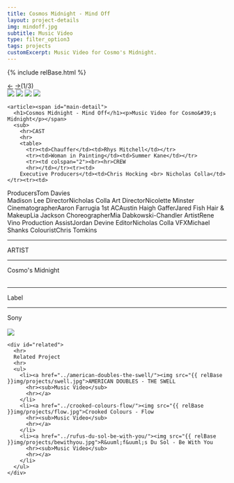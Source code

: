 ```yaml
---
title: Cosmos Midnight - Mind Off
layout: project-details
img: mindoff.jpg
subtitle: Music Video
type: filter_option3
tags: projects
customExcerpt: Music Video for Cosmo's Midnight.
---
```

{% include relBase.html %}

  <section id="details">
    <div id="carousel">
      <div id="carousel_controls"><span><a href="#" id="carousel_backward">&larr;</a> <a href="#"
            id="carousel_forward">&rarr;</a></span><span id="pagecount">(1/3)</span></div>
      <div id="carousel_img">
        <img src="{{ relBase }}img/gallery/mindoff1.jpg" id="img1">
        <img src="{{ relBase }}img/gallery/mindoff3.jpg" id="img2">
        <img src="{{ relBase }}img/gallery/mindoff2.jpg" id="img3">
        <img src="{{ relBase }}img/gallery/mindoff4.jpg" id="img4">
      </div>
    </div>


    <article><span id="main-detail">
      <h1>Cosmos Midnight - Mind Off</h1><p>Music Video for Cosmo&#39;s Midnight</p></span>
      <sub>
        <hr>CAST
        <hr>
        <table>
          <tr><td>Chauffer</td><td>Rhys Mitchell</td></tr>
          <tr><td>Woman in Painting</td><td>Summer Kane</td></tr>
          <tr><td colspan="2"><br><hr>CREW
          <hr></td></tr><tr><td>
        Executive Producers</td><td>Chris Hocking <br> Nicholas Colla</td></tr><tr><td>
Producers</td><td>Tom Davies <br> Madison Lee</td></tr><tr><td>
Director</td><td>Nicholas Colla</td></tr><tr><td>
Art Director</td><td>Nicolette Minster</td></tr><tr><td>
Cinematographer</td><td>Aaron Farrugia</td></tr><tr><td>
1st AC</td><td>Austin Haigh</td></tr><tr><td>
Gaffer</td><td>Jared Fish</td></tr><tr><td>
Hair & Makeup</td><td>Lia Jackson</td></tr><tr><td>
Choreographer</td><td>Mia Dabkowski-Chandler</td></tr><tr><td>
Artist</td><td>Rene Vino</td></tr><tr><td>
Production Assist</td><td>Jordan Devine</td></tr><tr><td>
Editor</td><td>Nicholas Colla</td></tr><tr><td>
VFX</td><td>Michael Shanks</td></tr><tr><td>
Colourist</td><td>Chris Tomkins</td></tr></table><br>
        <hr>ARTIST
        <hr>
        Cosmo&#39;s Midnight<br>
        <br>
        <hr>Label
        <hr>
        Sony<br><br>
        <a href="https://www.youtube.com/watch?v=5LvO-K_0BNA" target="_blank"><img src="{{ relBase }}img/social/youtube.svg" class="youtube"></a>
      </sub>
    </article>

    <div id="related">
      <hr>
      Related Project
      <hr>
      <ul>
        <li><a href="../american-doubles-the-swell/"><img src="{{ relBase }}img/projects/swell.jpg">AMERICAN DOUBLES - THE SWELL
          <hr><sub>Music Video</sub>
          <hr></a>
        </li>
        <li><a href="../crooked-colours-flow/"><img src="{{ relBase }}img/projects/flow.jpg">Crooked Colours - Flow
          <hr><sub>Music Video</sub>
          <hr></a>
        </li>
        <li><a href="../rufus-du-sol-be-with-you/"><img src="{{ relBase }}img/projects/bewithyou.jpg">R&uuml;f&uuml;s Du Sol - Be With You
          <hr><sub>Music Video</sub>
          <hr></a>
        </li>
      </ul>
    </div>
  </section>



  <div id="gradient"></div>
  